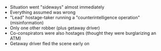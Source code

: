 - Situation went "sideways" almost immediately
- Everything assumed was wrong
- "Lead" hostage-taker running a "counterintelligence operation" (misinformation)
- Only one other robber (plus getaway driver)
- Co-conspirators were also hostages (thought they were burglarizing an ATM)
- Getaway driver fled the scene early on